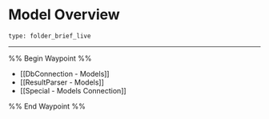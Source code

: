 # Model Overview
 
```ccard
type: folder_brief_live
```
 
---

%% Begin Waypoint %%
- [[DbConnection - Models]]
- [[ResultParser - Models]]
- [[Special - Models Connection]]

%% End Waypoint %%
